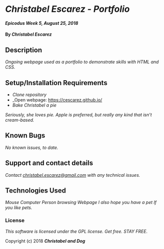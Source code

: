 # _Christabel Escarez - Portfolio_

#### _Epicodus Week 5, August 25, 2018_

#### By _**Christabel Escarez**_

## Description

_Ongoing webpage used as a portfolio to demonstrate skills with HTML and CSS._

## Setup/Installation Requirements

* _Clone repository_
* _Open webpage: https://cescarez.github.io/
* _Bake Christabel a pie_

_Seriously, she loves pie. Apple is preferred, but really any kind that isn’t cream-based._

## Known Bugs

_No known issues, to date._

## Support and contact details

_Contact christabel.escarez@gmail.com with any technical issues._

## Technologies Used

_Mouse_
_Computer_
_Person browsing Webpage_
_I also hope you have a pet_
  _If you like pets._

### License

*This software is licensed under the GPL license.  Get free. STAY FREE.*

Copyright (c) 2018 **_Christabel and Dog_**

